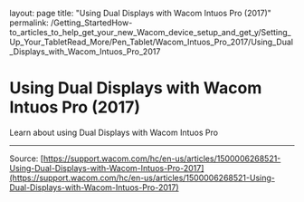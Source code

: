 layout: page
title: "Using Dual Displays with Wacom Intuos Pro (2017)"
permalink: /Getting_StartedHow-to_articles_to_help_get_your_new_Wacom_device_setup_and_get_y/Setting_Up_Your_TabletRead_More/Pen_Tablet/Wacom_Intuos_Pro_2017/Using_Dual_Displays_with_Wacom_Intuos_Pro_2017

# Using Dual Displays with Wacom Intuos Pro (2017)

Learn about using Dual Displays with Wacom Intuos Pro

---
Source: [https://support.wacom.com/hc/en-us/articles/1500006268521-Using-Dual-Displays-with-Wacom-Intuos-Pro-2017](https://support.wacom.com/hc/en-us/articles/1500006268521-Using-Dual-Displays-with-Wacom-Intuos-Pro-2017)
